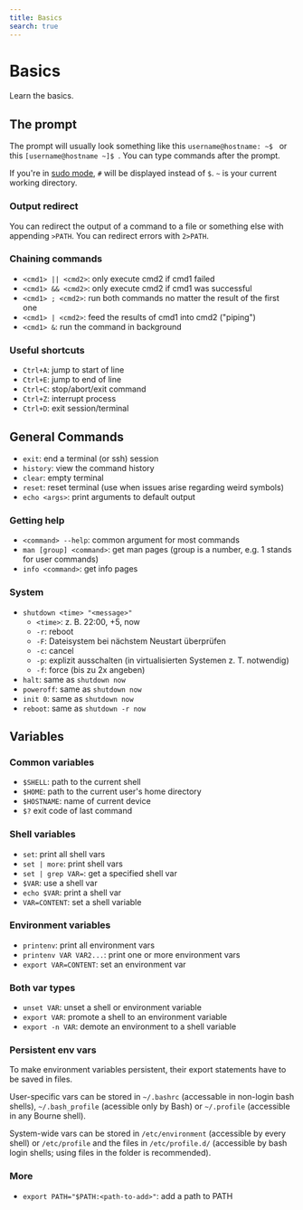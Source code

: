 ```yaml
---
title: Basics
search: true
---
```


# Basics

Learn the basics.

## The prompt

The prompt will usually look something like this `username@hostname: ~$ ` or this `[username@hostname ~]$ `.
You can type commands after the prompt.

If you're in [sudo mode](users-and-authentication#elevated-privileges--switching-users), `#` will be displayed
instead of `$`. `~` is your current working directory.

### Output redirect

You can redirect the output of a command to a file or something else with appending `>PATH`.
You can redirect errors with `2>PATH`.

### Chaining commands

- `<cmd1> || <cmd2>`: only execute cmd2 if cmd1 failed
- `<cmd1> && <cmd2>`: only execute cmd2 if cmd1 was successful
- `<cmd1> ; <cmd2>`: run both commands no matter the result of the first one
- `<cmd1> | <cmd2>`: feed the results of cmd1 into cmd2 ("piping")
- `<cmd1> &`: run the command in background

### Useful shortcuts

- `Ctrl+A`: jump to start of line
- `Ctrl+E`: jump to end of line
- `Ctrl+C`: stop/abort/exit command
- `Ctrl+Z`: interrupt process
- `Ctrl+D`: exit session/terminal

## General Commands

- `exit`: end a terminal (or ssh) session
- `history`: view the command history
- `clear`: empty terminal
- `reset`: reset terminal (use when issues arise regarding weird symbols)
- `echo <args>`: print arguments to default output

### Getting help

- `<command> --help`: common argument for most commands
- `man [group] <command>`: get man pages (group is a number, e.g. 1 stands for user commands)
- `info <command>`: get info pages

### System

- `shutdown <time> "<message>"`
  * `<time>`: z. B. 22:00, +5, now
  * `-r`: reboot
  * `-F`: Dateisystem bei nächstem Neustart überprüfen
  * `-c`: cancel
  * `-p`: explizit ausschalten (in virtualisierten Systemen z. T. notwendig)
  * `-f`: force (bis zu 2x angeben)
- `halt`: same as  `shutdown now`
- `poweroff`: same as `shutdown now`
- `init 0`: same as `shutdown now`
- `reboot`: same as  `shutdown -r now`

## Variables

### Common variables

- `$SHELL`: path to the current shell
- `$HOME`: path to the current user's home directory
- `$HOSTNAME`: name of current device
- `$?` exit code of last command

### Shell variables

- `set`: print all shell vars
- `set | more`: print shell vars
- `set | grep VAR=`: get a specified shell var
- `$VAR`: use a shell var
- `echo $VAR`: print a shell var
- `VAR=CONTENT`: set a shell variable

### Environment variables

- `printenv`: print all environment vars
- `printenv VAR VAR2...`: print one or more environment vars
- `export VAR=CONTENT`: set an environment var

### Both var types

- `unset VAR`: unset a shell or environment variable
- `export VAR`: promote a shell to an environment variable
- `export -n VAR`: demote an environment to a shell variable

### Persistent env vars

To make environment variables persistent, their export statements have to be saved in files.

User-specific vars can be stored in `~/.bashrc` (accessable in non-login bash shells), `~/.bash_profile` (acessible only
by Bash) or `~/.profile` (accessible in any Bourne shell).

System-wide vars can be stored in `/etc/environment` (accessible by every shell) or `/etc/profile` and the files
in `/etc/profile.d/` (accessible by bash login shells; using files in the folder is recommended).

### More

- `export PATH="$PATH:<path-to-add>"`: add a path to PATH
